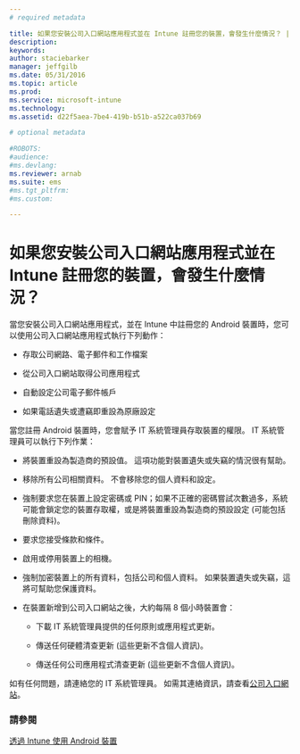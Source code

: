 ```yaml
---
# required metadata

title: 如果您安裝公司入口網站應用程式並在 Intune 註冊您的裝置，會發生什麼情況？ | Microsoft Intune
description:
keywords:
author: staciebarker
manager: jeffgilb
ms.date: 05/31/2016
ms.topic: article
ms.prod:
ms.service: microsoft-intune
ms.technology:
ms.assetid: d22f5aea-7be4-419b-b51b-a522ca037b69

# optional metadata

#ROBOTS:
#audience:
#ms.devlang:
ms.reviewer: arnab
ms.suite: ems
#ms.tgt_pltfrm:
#ms.custom:

---
```



# 如果您安裝公司入口網站應用程式並在 Intune 註冊您的裝置，會發生什麼情況？

當您安裝公司入口網站應用程式，並在 Intune 中註冊您的 Android 裝置時，您可以使用公司入口網站應用程式執行下列動作：

-   存取公司網路、電子郵件和工作檔案

-   從公司入口網站取得公司應用程式

-   自動設定公司電子郵件帳戶

-   如果電話遺失或遭竊即重設為原廠設定

當您註冊 Android 裝置時，您會賦予 IT 系統管理員存取裝置的權限。 IT 系統管理員可以執行下列作業：

-   將裝置重設為製造商的預設值。 這項功能對裝置遺失或失竊的情況很有幫助。

-   移除所有公司相關資料。 不會移除您的個人資料和設定。

-   強制要求您在裝置上設定密碼或 PIN；如果不正確的密碼嘗試次數過多，系統可能會鎖定您的裝置存取權，或是將裝置重設為製造商的預設設定 (可能包括刪除資料)。

-   要求您接受條款和條件。

-   啟用或停用裝置上的相機。

-   強制加密裝置上的所有資料，包括公司和個人資料。 如果裝置遺失或失竊，這將可幫助您保護資料。

-   在裝置新增到公司入口網站之後，大約每隔 8 個小時裝置會：

    -   下載 IT 系統管理員提供的任何原則或應用程式更新。

    -   傳送任何硬體清查更新 (這些更新不含個人資訊)。

    -   傳送任何公司應用程式清查更新 (這些更新不含個人資訊)。

如有任何問題，請連絡您的 IT 系統管理員。 如需其連絡資訊，請查看[公司入口網站](http://portal.manage.microsoft.com)。

### 請參閱
[透過 Intune 使用 Android 裝置](using-your-android-device-with-intune.md)

<!--HONumber=Jun16_HO2-->


